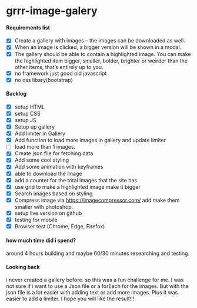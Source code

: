 # grrr-image-galery


#### Requirements list
- [x] Create a gallery with images – the images can be downloaded as well. 
- [x] When an image is clicked, a bigger version will be shown in a modal.
- [x] The gallery should be able to contain a highlighted image. You can make the
highlighted item bigger, smaller, bolder, brighter or weirder than the other items, that’s
entirely up to you.
- [x] no framework just good old javascript
- [x] no css libary(bootstrap)

#### Backlog
- [x] setup HTML
- [x] setup CSS
- [x] setup JS
- [x] Setup up gallery
- [x] Add limiter in Gallery 
- [x] Add function to load more images in gallery and update limiter
- [ ] load more than 1 images.
- [x] Create json file for fetching data
- [x] Add some cool styling
- [x] Add some animation with keyframes
- [x] able to download the image
- [x] add a counter for the total images that the site has
- [x] use grid to make a highlighted image make it bigger
- [x] Search images based on styling
- [x] Compress image via  https://imagecompressor.com/ add make them smaller with photoshop.
- [x] setup live version on github
- [x] testing for mobile
- [x] Browser test (Chrome, Edge, Firefox) 

#### how much time did i spend?
around 4 hours building and maybe 60/30 minutes researching and testing.

#### Looking back
i never created a gallery before. so this was a fun challenge for me. I was not sure if i want to use a Json file or a forEach for the images. But with the json file is a lot easier with adding text or add more images. Plus it was easier to add a limiter. I hope you will like the result!!!


